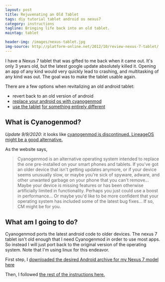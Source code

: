 ```yaml
---
layout: post
title: Rejuvenating an Old Tablet
tags: diy tutorial tablet android os nexus7
category: instructions
tagline: Bringing life back into an old tablet.
maintag: tablet

header-img: /images/nexus-tablet.jpg
img-source: http://platform-online.net/2012/10/review-nexus-7-tablet/
---
```

I have a Nexus 7 tablet that was gifted to me back when it came out. It's only 3 years old, but the latest google update absolutely killed it. Opening an app of any kind would very quickly lead to crashing, and multitasking of any kind was out. The goal was to make the tablet usable again.

There are a few options when revitalizing an old android tablet:

* revert back to an old version of android
* [replace your android os with cyanogenmod](https://en.wikipedia.org/wiki/CyanogenMod)
* [use the tablet](http://www.pcworld.com/article/2109121/how-to-turn-an-old-phone-or-tablet-into-a-pc-productivity-tool.html) [for something entirely different](http://lifehacker.com/5925049/new-uses-for-your-old-tablet)

## What is Cyanogenmod?
*Update 9/9/2020*: it looks like [cyanogenmod is discontinued. LineageOS might be a good alternative.](https://www.androidauthority.com/cyanogenmod-lineageos-654810/)

As the website says,
>Cyanogenmod is an alternative operating system intended to replace the one pre-installed on your smart phones and tablets. If you've got an older device that isn't getting updates anymore, or if your device seems unusually slow, or maybe you're sick of spyware, adware, and other unwanted garbage on your phone that you can't remove... Maybe your device is missing features or has been otherwise artificially limited in functionality. Perhaps you just could use a boost in performance... Or maybe you'd like to be more confident that your operating system has included some of the latest bug fixes...
>If so, CM might be for you.

## What am I going to do?
Cyanogenmod ports the latest android code to older devices. The nexus 7 tablet isn't old enough that I need Cyanogenmod in order to use most apps. So instead I will just port back to the original version of the operating system. Note that I'm using linux for this endeavor.

First step, I [downloaded the desired Android archive for my Nexus 7 model here](https://developers.google.com/android/nexus/images#nakasi)

Then, I followed [the rest of the instructions here.](http://druss.co/2014/12/how-to-downgrade-nexus-from-5-0-to-4-4/)
